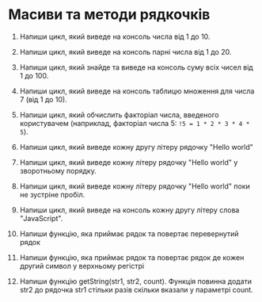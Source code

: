 # Масиви та методи рядкочків

1. Напиши цикл, який виведе на консоль числа від 1 до 10.
2. Напиши цикл, який виведе на консоль парні числа від 1 до 20.
3. Напиши цикл, який знайде та виведе на консоль суму всіх чисел від 1 до 100.
4. Напиши цикл, який виведе на консоль таблицю множення для числа 7 (від 1 до
   10).
5. Напиши цикл, який обчислить факторіал числа, введеного користувачем
   (наприклад, факторіал числа 5: `!5 = 1 * 2 * 3 * 4 * 5`).

6. Напиши цикл, який виведе кожну другу літеру рядочку "Hello world"
7. Напиши цикл, який виведе кожну літеру рядочку "Hello world" у зворотньому
   порядку.
8. Напиши цикл, який виведе кожну літеру рядочку "Hello world" поки не зустріне
   пробіл.
9. Напиши цикл, який виведе на консоль кожну другу літеру слова "JavaScript".

10. Напиши функцію, яка приймає рядок та повертає перевернутий рядок
11. Напиши функцію, яка приймає рядок та повертає рядок де кожен другий символ у
    верхньому регістрі
12. Напиши функцію getString(str1, str2, count). Функція повинна додати str2 до
    рядочка str1 стільки разів скільки вказали у параметрі count.

